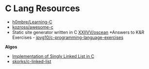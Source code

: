 # C Lang Resources

* [h0mbre/Learning-C](https://github.com/h0mbre/Learning-C)
* [kozross/awesome-c](https://github.com/kozross/awesome-c)
* Static site generator written in C [XXIIVV/oscean](https://github.com/XXIIVV/oscean/)
*Answers to K&R Exercises - [jpvg10/c-programming-language-exercises](https://github.com/jpvg10/c-programming-language-exercises/tree/master/Chapter%202)

**Algos**

* [Implementation of Singly Linked List in C](https://gist.github.com/echo-akash/b1345925b6c801217f7cde452f8e2c73)
* [skorks/c-linked-list](https://github.com/skorks/c-linked-list/blob/master/linkedlist.c)
